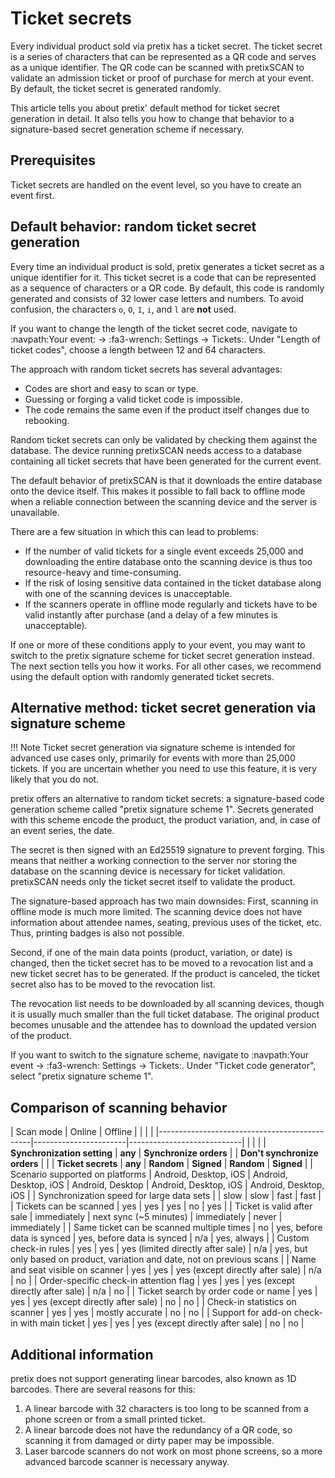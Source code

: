 # Ticket secrets 

Every individual product sold via pretix has a ticket secret. 
The ticket secret is a series of characters that can be represented as a QR code and serves as a unique identifier. 
The QR code can be scanned with pretixSCAN to validate an admission ticket or proof of purchase for merch at your event. 
By default, the ticket secret is generated randomly. 

This article tells you about pretix' default method for ticket secret generation in detail. 
It also tells you how to change that behavior to a signature-based secret generation scheme if necessary. 

## Prerequisites

Ticket secrets are handled on the event level, so you have to create an event first. 

## Default behavior: random ticket secret generation

Every time an individual product is sold, pretix generates a ticket secret as a unique identifier for it. 
This ticket secret is a code that can be represented as a sequence of characters or a QR code. 
By default, this code is randomly generated and consists of 32 lower case letters and numbers. 
To avoid confusion, the characters `o`, `O`, `1`, `i`, and `l` are **not** used. 

If you want to change the length of the ticket secret code, navigate to :navpath:Your event: → :fa3-wrench: Settings → Tickets:.
Under "Length of ticket codes", choose a length between 12 and 64 characters. 

The approach with random ticket secrets has several advantages: 

 - Codes are short and easy to scan or type. 
 - Guessing or forging a valid ticket code is impossible. 
 - The code remains the same even if the product itself changes due to rebooking. 

Random ticket secrets can only be validated by checking them against the database. 
The device running pretixSCAN needs access to a database containing all ticket secrets that have been generated for the current event. 

The default behavior of pretixSCAN is that it downloads the entire database onto the device itself. 
This makes it possible to fall back to offline mode when a reliable connection between the scanning device and the server is unavailable. 

There are a few situation in which this can lead to problems: 

 - If the number of valid tickets for a single event exceeds 25,000 and downloading the entire database onto the scanning device is thus too resource-heavy and time-consuming. 
 - If the risk of losing sensitive data contained in the ticket database along with one of the scanning devices is unacceptable. 
 - If the scanners operate in offline mode regularly and tickets have to be valid instantly after purchase (and a delay of a few minutes is unacceptable). 

If one or more of these conditions apply to your event, you may want to switch to the pretix signature scheme for ticket secret generation instead. 
The next section tells you how it works. 
For all other cases, we recommend using the default option with randomly generated ticket secrets. 

## Alternative method: ticket secret generation via signature scheme

!!! Note 
    Ticket secret generation via signature scheme is intended for advanced use cases only, primarily for events with more than 25,000 tickets. 
    If you are uncertain whether you need to use this feature, it is very likely that you do not. 

pretix offers an alternative to random ticket secrets: a signature-based code generation scheme called "pretix signature scheme 1". 
Secrets generated with this scheme encode the product, the product variation, and, in case of an event series, the date. 

The secret is then signed with an Ed25519 signature to prevent forging. 
This means that neither a working connection to the server nor storing the database on the scanning device is necessary for ticket validation. 
pretixSCAN needs only the ticket secret itself to validate the product. 

The signature-based approach has two main downsides: 
First, scanning in offline mode is much more limited. 
The scanning device does not have information about attendee names, seating, previous uses of the ticket, etc. 
Thus, printing badges is also not possible. 

Second, if one of the main data points (product, variation, or date) is changed, then the ticket secret has to be moved to a revocation list and a new ticket secret has to be generated. 
If the product is canceled, the ticket secret also has to be moved to the revocation list. 

The revocation list needs to be downloaded by all scanning devices, though it is usually much smaller than the full ticket database. 
The original product becomes unusable and the attendee has to download the updated version of the product. 

If you want to switch to the signature scheme, navigate to :navpath:Your event → :fa3-wrench: Settings → Tickets:.
Under "Ticket code generator", select "pretix signature scheme 1". 

## Comparison of scanning behavior 

| Scan mode                                    | Online                | Offline                    |                                   |                          |                                                                           |
|----------------------------------------------|-----------------------|----------------------------|                                   |                          |                                                                           |
| **Synchronization setting**                      | **any**                   | **Synchronize orders**         |                                   | **Don't synchronize orders** |                                                                           |
| **Ticket secrets**                               | **any**                   | **Random**                     | **Signed**                            | **Random**                   | **Signed**                                                                    |
| Scenario supported on platforms              | Android, Desktop, iOS | Android, Desktop, iOS      | Android, Desktop                  | Android, Desktop, iOS    | Android, Desktop, iOS                                                     |
| Synchronization speed for large data sets    |                       | slow                       | slow                              | fast                     | fast                                                                      |
| Tickets can be scanned                       | yes                   | yes                        | yes                               | no                       | yes                                                                       |
| Ticket is valid after sale                   | immediately           | next sync (~5 minutes)     | immediately                       | never                    | immediately                                                               |
| Same ticket can be scanned multiple times    | no                    | yes, before data is synced | yes, before data is synced        | n/a                      | yes, always                                                               |
| Custom check-in rules                        | yes                   | yes                        | yes (limited directly after sale) | n/a                      | yes, but only based on product, variation and date, not on previous scans |
| Name and seat visible on scanner             | yes                   | yes                        | yes (except directly after sale)  | n/a                      | no                                                                        |
| Order-specific check-in attention flag       | yes                   | yes                        | yes (except directly after sale)  | n/a                      | no                                                                        |
| Ticket search by order code or name          | yes                   | yes                        | yes (except directly after sale)  | no                       | no                                                                        |
| Check-in statistics on scanner               | yes                   | yes                        | mostly accurate                   | no                       | no                                                                        |
| Support for add-on check-in with main ticket | yes                   | yes                        | yes (except directly after sale)  | no                       | no                                                                        |

## Additional information 

pretix does not support generating linear barcodes, also known as 1D barcodes. 
There are several reasons for this: 

 1. A linear barcode with 32 characters is too long to be scanned from a phone screen or from a small printed ticket. 
 2. A linear barcode does not have the redundancy of a QR code, so scanning it from damaged or dirty paper may be impossible. 
 3. Laser barcode scanners do not work on most phone screens, so a more advanced barcode scanner is necessary anyway. 